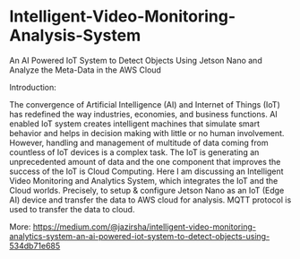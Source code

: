 # Intelligent-Video-Monitoring-Analysis-System
An AI Powered IoT System to Detect Objects Using Jetson Nano and Analyze the Meta-Data in the AWS Cloud

Introduction:

The convergence of Artificial Intelligence (AI) and Internet of Things (IoT) has redefined the way industries, economies, and business functions. AI enabled IoT system creates intelligent machines that simulate smart behavior and helps in decision making with little or no human involvement. However, handling and management of multitude of data coming from countless of IoT devices is a complex task.
The IoT is generating an unprecedented amount of data and the one component that improves the success of the IoT is Cloud Computing. Here I am discussing an Intelligent Video Monitoring and Analytics System, which integrates the IoT and the Cloud worlds. Precisely, to setup & configure Jetson Nano as an IoT (Edge AI) device and transfer the data to AWS cloud for analysis. MQTT protocol is used to transfer the data to cloud.

More: https://medium.com/@jazirsha/intelligent-video-monitoring-analytics-system-an-ai-powered-iot-system-to-detect-objects-using-534db71e685
